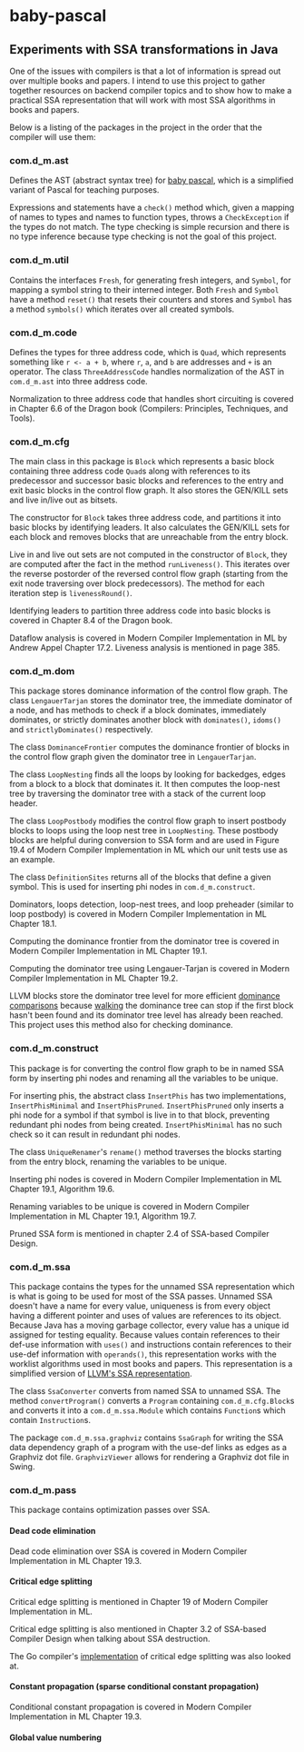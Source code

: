 baby-pascal
===========

Experiments with SSA transformations in Java
--------------------------------------------

One of the issues with compilers is that a lot of information is spread out
over multiple books and papers. I intend
to use this project to gather together resources on backend compiler topics and to show
how to make a practical SSA representation that will work with most SSA algorithms in books and papers.

Below is a listing of the packages in the project in the order that the compiler will use them:

### com.d_m.ast

Defines the AST (abstract syntax tree)
for [baby pascal](https://pauillac.inria.fr/~maranget/X/compil/poly/interprete.html), which
is a simplified variant of Pascal for teaching purposes.

Expressions and statements have a `check()` method which, given a mapping of names to types and names to function types,
throws a `CheckException` if the types do not match. The type checking is simple recursion and there is no type
inference
because type checking is not the goal of this project.

### com.d_m.util

Contains the interfaces `Fresh`, for generating fresh integers, and `Symbol`, for
mapping a symbol string to their interned integer.
Both `Fresh` and `Symbol` have a method `reset()` that resets their counters and stores and `Symbol` has a
method `symbols()` which iterates over all created symbols.

### com.d_m.code

Defines the types for three address code, which is `Quad`, which represents something like
`r <- a + b`, where `r`, `a`, and `b` are addresses and `+` is an operator. The class `ThreeAddressCode` handles
normalization of the AST in `com.d_m.ast` into three address code.

Normalization to three address code that handles short circuiting is covered in Chapter 6.6 of the Dragon book
(Compilers: Principles, Techniques, and Tools).

### com.d_m.cfg

The main class in this package is `Block` which represents a basic block containing three address code `Quad`s
along with references to its predecessor and successor basic blocks and references to the entry and exit basic blocks
in the control flow graph. It also stores the GEN/KILL sets and live in/live out as bitsets.

The constructor for `Block` takes three address code, and partitions it into basic blocks by identifying leaders.
It also calculates the GEN/KILL sets for each block and removes blocks that are unreachable from the entry block.

Live in and live out sets are not computed in the constructor of `Block`, they are computed after the fact in the
method `runLiveness()`.
This iterates over the reverse postorder of the reversed control flow graph (starting from the exit node traversing over
block predecessors).
The method for each iteration step is `livenessRound()`.

Identifying leaders to partition three address code into basic blocks is covered in Chapter 8.4 of the Dragon book.

Dataflow analysis is covered in Modern Compiler Implementation in ML by Andrew Appel Chapter 17.2. Liveness analysis is
mentioned in page 385.

### com.d_m.dom

This package stores dominance information of the control flow graph. The class `LengauerTarjan`
stores the dominator tree, the immediate dominator of a node, and has methods to check if a block dominates, immediately
dominates, or strictly dominates another block with `dominates()`, `idoms()` and `strictlyDominates()` respectively.

The class `DominanceFrontier` computes the dominance frontier of blocks in the control flow graph given the dominator
tree in `LengauerTarjan`.

The class `LoopNesting` finds all the loops by looking for backedges, edges from a block to a block that dominates it.
It then computes the loop-nest tree by traversing the dominator tree with a stack of the current loop header.

The class `LoopPostbody` modifies the control flow graph to insert postbody blocks to loops using the loop nest tree
in `LoopNesting`. These postbody blocks are helpful during conversion to SSA form and are used in
Figure 19.4 of Modern Compiler Implementation in ML which our unit tests use as an example.

The class `DefinitionSites` returns all of the blocks that define a given symbol. This is used for inserting phi nodes
in `com.d_m.construct`.

Dominators, loops detection, loop-nest trees, and loop preheader (similar to loop postbody) is covered in Modern
Compiler Implementation in ML Chapter 18.1.

Computing the dominance frontier from the dominator tree is covered in Modern Compiler Implementation in ML Chapter
19.1.

Computing the dominator tree using Lengauer-Tarjan is covered in Modern Compiler Implementation in ML Chapter 19.2.

LLVM blocks store the dominator tree level for more
efficient [dominance comparisons](https://github.com/llvm/llvm-project/blob/56ca5ecf416ad0e57c5e3558159bd73e5d662476/llvm/include/llvm/Support/GenericDomTree.h#L432)
because [walking](https://github.com/llvm/llvm-project/blob/56ca5ecf416ad0e57c5e3558159bd73e5d662476/llvm/include/llvm/Support/GenericDomTree.h#L902)
the dominance tree
can stop if the first block hasn't been found and its dominator tree level has already been reached. This project uses
this method also for checking dominance.

### com.d_m.construct

This package is for converting the control flow graph to be in named SSA form by inserting phi nodes
and renaming all the variables to be unique.

For inserting phis, the abstract class `InsertPhis` has two implementations, `InsertPhisMinimal` and `InsertPhisPruned`.
`InsertPhisPruned` only inserts a phi node for a symbol if that symbol is live in to that block, preventing redundant
phi nodes from being created. `InsertPhisMinimal` has no such check so it can result in redundant phi nodes.

The class `UniqueRenamer`'s `rename()` method traverses the blocks starting from the entry block, renaming the variables
to be unique.

Inserting phi nodes is covered in Modern Compiler Implementation in ML Chapter 19.1, Algorithm 19.6.

Renaming variables to be unique is covered in Modern Compiler Implementation in ML Chapter 19.1, Algorithm 19.7.

Pruned SSA form is mentioned in chapter 2.4 of SSA-based Compiler Design.

### com.d_m.ssa

This package contains the types for the unnamed SSA representation which is what is going to be used
for most of the SSA passes. Unnamed SSA doesn't have a name for every value, uniqueness is from every object
having a different pointer and uses of values are references to its object. Because Java has a moving garbage collector,
every value has a unique id assigned for
testing equality. Because values contain references to their def-use information with `uses()` and
instructions contain references to their use-def information with `operands()`, this representation works with
the worklist algorithms used in most books and papers. This representation is a simplified version
of [LLVM's SSA representation](https://github.com/llvm/llvm-project/tree/main/llvm/include/llvm/IR).

The class `SsaConverter` converts from named SSA to unnamed SSA. The method `convertProgram()` converts a `Program`
containing
`com.d_m.cfg.Block`s and converts it into a `com.d_m.ssa.Module` which contains `Function`s which
contain `Instruction`s.

The package `com.d_m.ssa.graphviz` contains `SsaGraph` for writing the SSA data dependency graph of a program with the
use-def links as edges as a Graphviz dot file. `GraphvizViewer` allows for rendering a Graphviz dot file in Swing.

### com.d_m.pass

This package contains optimization passes over SSA.

#### Dead code elimination

Dead code elimination over SSA is covered in Modern Compiler Implementation in ML Chapter 19.3.

#### Critical edge splitting

Critical edge splitting is mentioned in Chapter 19 of Modern Compiler Implementation in ML.

Critical edge splitting is also mentioned in Chapter 3.2 of SSA-based Compiler Design when talking about SSA
destruction.

The Go
compiler's [implementation](https://github.com/golang/go/blob/d29dd2ecf7563a8cb15a662a7ec5caa461068bbe/src/cmd/compile/internal/ssa/critical.go#L10)
of critical edge splitting was also looked at.

#### Constant propagation (sparse conditional constant propagation)

Conditional constant propagation is covered in Modern Compiler Implementation in ML Chapter 19.3.

#### Global value numbering